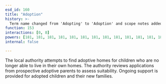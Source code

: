 ```yaml
---
esd_id: 160
title: "Adoption"
history: >-
  Term name changed from 'Adopting' to 'Adoption' and scope notes added in version 2.02. Term name changed from 'Adoption' to 'Social services - adoptive homes' in version 3.00. Name changed to 'Adoption' in version 4.00.
function: 153
interactions: [0, 8]
powers: [181, 181, 181, 181, 181, 181, 181, 181, 181, 181, 181, 181, 181, 181, 181, 409, 410, 411, 412, 413, 414, 415, 416, 418, 419, 420, 421, 422, 423, 424, 426, 427, 428, 429, 430, 431, 432, 433, 434, 2512, 2513, 2748, 2748, 2748, 2748]
internal: false

---
```


The local authority attempts to find adoptive homes for children who are no longer able to live in their own homes.  The authority reviews applications from prospective adoptive parents to assess suitability.  Ongoing support is provided for adopted children and their new families.

